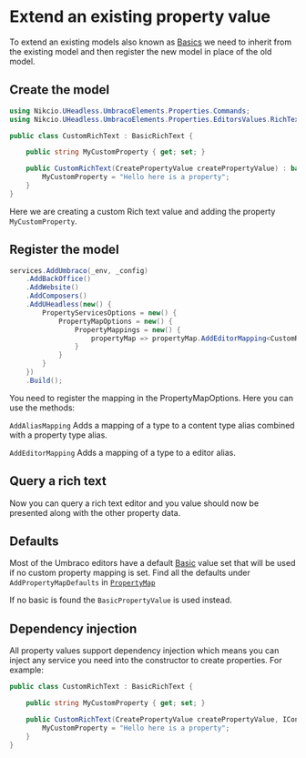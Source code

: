 # Extend an existing property value

To extend an existing models also known as [Basics](basics.md) we need to inherit from the existing model and then register the new model in place of the old model.

## Create the model
```csharp
using Nikcio.UHeadless.UmbracoElements.Properties.Commands;
using Nikcio.UHeadless.UmbracoElements.Properties.EditorsValues.RichTextEditor.Models;

public class CustomRichText : BasicRichText {

    public string MyCustomProperty { get; set; }

    public CustomRichText(CreatePropertyValue createPropertyValue) : base(createPropertyValue) {
        MyCustomProperty = "Hello here is a property";
    }
}
```

Here we are creating a custom Rich text value and adding the property `MyCustomProperty`.

## Register the model
```csharp
services.AddUmbraco(_env, _config)
    .AddBackOffice()
    .AddWebsite()
    .AddComposers()
    .AddUHeadless(new() {
        PropertyServicesOptions = new() {
            PropertyMapOptions = new() {
                PropertyMappings = new() {
                    propertyMap => propertyMap.AddEditorMapping<CustomRichText>(Constants.PropertyEditors.Aliases.TinyMce)
                }
            }
        }
    })
    .Build();
```

You need to register the mapping in the PropertyMapOptions. Here you can use the methods:

`AddAliasMapping`
Adds a mapping of a type to a content type alias combined with a property type alias.

`AddEditorMapping`
Adds a mapping of a type to a editor alias.

## Query a rich text

Now you can query a rich text editor and you value should now be presented along with the other property data.

## Defaults

Most of the Umbraco editors have a default [Basic](basics.md) value set that will be used if no custom property mapping is set.
Find all the defaults under `AddPropertyMapDefaults` in [`PropertyMap`](../../../src/Nikcio.UHeadless/UmbracoElements/Properties/Maps/PropertyMap.cs)

If no basic is found the `BasicPropertyValue` is used instead.

## Dependency injection

All property values support dependency injection which means you can inject any service you need into the constructor to create properties.
For example:
```csharp
public class CustomRichText : BasicRichText {

    public string MyCustomProperty { get; set; }

    public CustomRichText(CreatePropertyValue createPropertyValue, IContentService contentservice) : base(createPropertyValue) {
        MyCustomProperty = "Hello here is a property";
    }
}
```